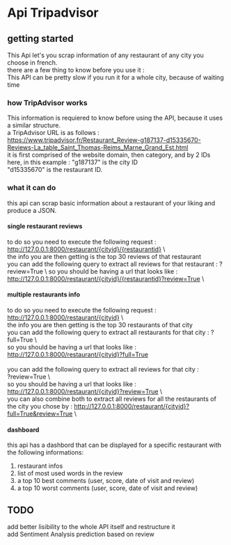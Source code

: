 # Api Tripadvisor

## getting started
This Api let's you scrap information of any restaurant of any city you choose in french.\
there are a few thing to know before you use it :\
This API can be pretty slow if you run it for a whole city, because of waiting time

### how TripAdvisor works
This information is requiered to know before using the API, because it uses a similar structure.\
a TripAdvisor URL is as follows :
https://www.tripadvisor.fr/Restaurant_Review-g187137-d15335670-Reviews-La_table_Saint_Thomas-Reims_Marne_Grand_Est.html \
it is first comprised of the website domain, then category, and by 2 IDs\
here, in this example : 
"g187137" is the city ID\
"d15335670" is the restaurant ID.

### what it can do
this api can scrap basic information about a restaurant of your liking and produce a JSON.

#### single restaurant reviews
to do so you need to execute the following request : \
http://127.0.0.1:8000/restaurant/{cityid}/{restaurantid} \ 
\
the info you are then getting is the top 30 reviews of that restaurant\
you can add the following query to extract all reviews for that restaurant :
?review=True \ 
so you should be having a url that looks like : 
http://127.0.0.1:8000/restaurant/{cityid}/{restaurantid}?review=True \ 

#### multiple restaurants info 
to do so you need to execute the following request :     
    http://127.0.0.1:8000/restaurant/{cityid} \ 
\
the info you are then getting is the top 30 restaurants of that city\
you can add the following query to extract all restaurants for that city :
    ?full=True \ 
\
so you should be having a url that looks like : 
    http://127.0.0.1:8000/restaurant/{cityid}?full=True \
\
you can add the following query to extract all reviews for that city :\
    ?review=True \ 
\
so you should be having a url that looks like :
    http://127.0.0.1:8000/restaurant/{cityid}?review=True \ 
\
you can also combine both to extract all reviews for all the restaurants of the city you chose by :
    http://127.0.0.1:8000/restaurant/{cityid}?full=True&review=True \

#### dashboard
this api has a dashbord that can be displayed for a specific restaurant with the following informations:
1. restaurant infos
2. list of most used words in the review
3. a top 10 best comments (user, score, date of visit and review)
4. a top 10 worst comments (user, score, date of visit and review)

## TODO
add better lisibility to the whole API itself and restructure it \
add Sentiment Analysis prediction based on review
